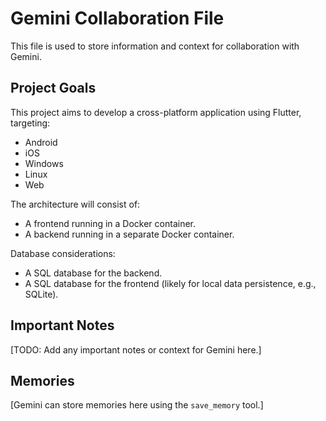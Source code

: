 # Gemini Collaboration File

This file is used to store information and context for collaboration with Gemini.

## Project Goals

This project aims to develop a cross-platform application using Flutter, targeting:
- Android
- iOS
- Windows
- Linux
- Web

The architecture will consist of:
- A frontend running in a Docker container.
- A backend running in a separate Docker container.

Database considerations:
- A SQL database for the backend.
- A SQL database for the frontend (likely for local data persistence, e.g., SQLite).

## Important Notes

[TODO: Add any important notes or context for Gemini here.]

## Memories

[Gemini can store memories here using the `save_memory` tool.]
